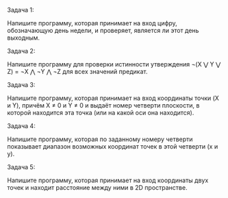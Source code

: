 Задача 1:

Напишите программу, которая принимает на вход цифру, обозначающую день недели, и проверяет, является ли этот день выходным.

Задача 2:

Напишите программу для проверки истинности утверждения ¬(X ⋁ Y ⋁ Z) = ¬X ⋀ ¬Y ⋀ ¬Z для всех значений предикат.

Задача 3:

Напишите программу, которая принимает на вход координаты точки (X и Y), причём X ≠ 0 и Y ≠ 0 и выдаёт номер четверти плоскости, в которой находится эта точка (или на какой оси она находится).

Задача 4:

Напишите программу, которая по заданному номеру четверти показывает диапазон возможных координат точек в этой четверти (x и y).

Задача 5:

Напишите программу, которая принимает на вход координаты двух точек и находит расстояние между ними в 2D пространстве.
